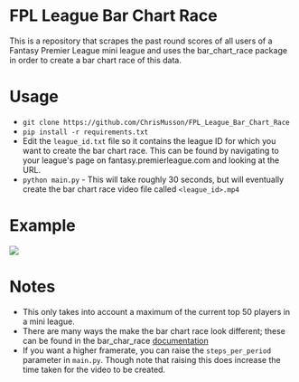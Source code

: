 # FPL League Bar Chart Race
This is a repository that scrapes the past round scores of all users of a Fantasy Premier League mini league and uses the bar_chart_race package in order to create a bar chart race of this data.
# Usage
 -  `git clone https://github.com/ChrisMusson/FPL_League_Bar_Chart_Race`
 -  `pip install -r requirements.txt`
 - Edit the `league_id.txt` file so it contains the league ID for which you want to create the bar chart race. This can be found by navigating to your league's page on fantasy.premierleague.com and looking at the URL.
 -  `python main.py` - This will take roughly 30 seconds, but will eventually create the bar chart race video file called `<league_id>.mp4`
# Example
![](https://github.com/ChrisMusson/FPL_League_Bar_Chart_Race/blob/master/51055_example.gif)
# Notes
 - This only takes into account a maximum of the current top 50 players in a mini league.
 - There are many ways the make the bar chart race look different; these can be found in the bar_char_race [documentation](https://www.dexplo.org/bar_chart_race/tutorial/)
 - If you want a higher framerate, you can raise the `steps_per_period` parameter in `main.py`. Though note that raising this does increase the time taken for the video to be created.